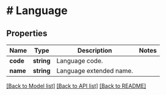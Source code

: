 # # Language

## Properties

Name | Type | Description | Notes
------------ | ------------- | ------------- | -------------
**code** | **string** | Language code. |
**name** | **string** | Language extended name. |

[[Back to Model list]](../../README.md#models) [[Back to API list]](../../README.md#endpoints) [[Back to README]](../../README.md)
